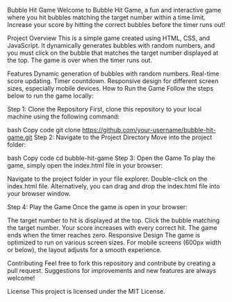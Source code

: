 Bubble Hit Game
Welcome to Bubble Hit Game, a fun and interactive game where you hit bubbles matching the target number within a time limit. Increase your score by hitting the correct bubbles before the timer runs out!

Project Overview
This is a simple game created using HTML, CSS, and JavaScript. It dynamically generates bubbles with random numbers, and you must click on the bubble that matches the target number displayed at the top. The game is over when the timer runs out.

Features
Dynamic generation of bubbles with random numbers.
Real-time score updating.
Timer countdown.
Responsive design for different screen sizes, especially mobile devices.
How to Run the Game
Follow the steps below to run the game locally:

Step 1: Clone the Repository
First, clone this repository to your local machine using the following command:

bash
Copy code
git clone https://github.com/your-username/bubble-hit-game.git
Step 2: Navigate to the Project Directory
Move into the project folder:

bash
Copy code
cd bubble-hit-game
Step 3: Open the Game
To play the game, simply open the index.html file in your browser:

Navigate to the project folder in your file explorer.
Double-click on the index.html file.
Alternatively, you can drag and drop the index.html file into your browser window.

Step 4: Play the Game
Once the game is open in your browser:

The target number to hit is displayed at the top.
Click the bubble matching the target number.
Your score increases with every correct hit.
The game ends when the timer reaches zero.
Responsive Design
The game is optimized to run on various screen sizes. For mobile screens (600px width or below), the layout adjusts for a smooth experience.

Contributing
Feel free to fork this repository and contribute by creating a pull request. Suggestions for improvements and new features are always welcome!

License
This project is licensed under the MIT License.
